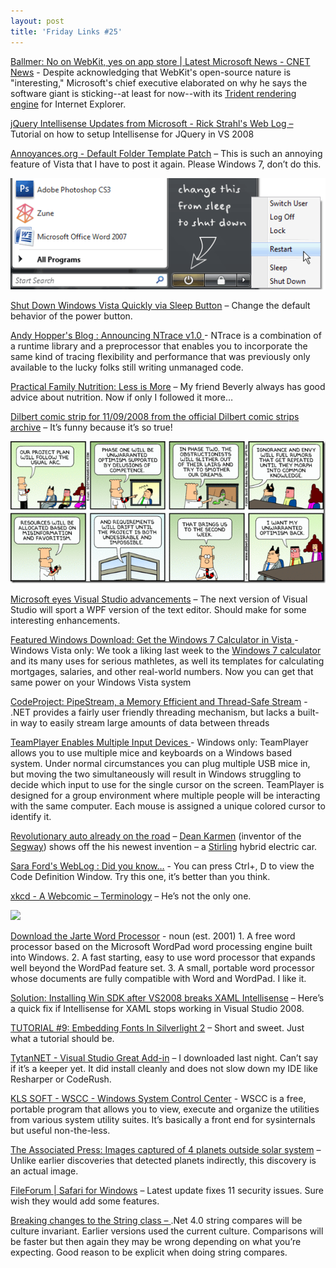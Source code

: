 ```yaml
---
layout: post
title: 'Friday Links #25'
---
```

[Ballmer: No on WebKit, yes on app store | Latest Microsoft News - CNET News](http://news.cnet.com/8301-10805_3-10090118-75.html?part=rss&subj=news&tag=2547-1_3-0-5) - Despite acknowledging that WebKit's open-source nature is "interesting," Microsoft's chief executive elaborated on why he says the software giant is sticking--at least for now--with its [Trident rendering engine](http://news.cnet.com/Microsoft-brandishes-its-Trident/2100-1001_3-239879.html) for Internet Explorer.

[jQuery Intellisense Updates from Microsoft - Rick Strahl's Web Log – ](http://west-wind.com/weblog/posts/536756.aspx)Tutorial on how to setup Intellisense for JQuery in VS 2008

[Annoyances.org - Default Folder Template Patch](http://www.annoyances.org/exec/show/choosetemplate) – This is such an annoying feature of Vista that I have to post it again. Please Windows 7, don’t do this. 

![](/cdn/images/blog/FridayLinks25_AC93/shutdown.png)

[Shut Down Windows Vista Quickly via Sleep Button](http://www.labnol.org/software/shut-down-windows-vista-from-sleep/5304/) – Change the default behavior of the power button.

[Andy Hopper's Blog : Announcing NTrace v1.0 ](http://www.wintellect.com/CS/blogs/ahopper/archive/2008/11/09/announcing-ntrace-v1-0.aspx)- NTrace is a combination of a runtime library and a preprocessor that enables you to incorporate the same kind of tracing flexibility and performance that was previously only available to the lucky folks still writing unmanaged code.

[Practical Family Nutrition: Less is More](http://practicalfamilynutrition.blogspot.com/2008/11/less-is-more.html) – My friend Beverly always has good advice about nutrition. Now if only I followed it more…

[Dilbert comic strip for 11/09/2008 from the official Dilbert comic strips archive](http://www.dilbert.com/strips/comic/2008-11-09/) – It’s funny because it’s so true!

![dilbert](/cdn/images/blog/FridayLinks25_AC93/dilbert.png)

[Microsoft eyes Visual Studio advancements](http://www.computerworld.com/action/article.do?command=viewArticleBasic&articleId=9119719&source=rss_news) – The next version of Visual Studio will sport a WPF version of the text editor. Should make for some interesting enhancements.

[Featured Windows Download: Get the Windows 7 Calculator in Vista ](http://lifehacker.com/5082048/get-the-windows-7-calculator-in-vista)- Windows Vista only: We took a liking last week to the [Windows 7 calculator](http://lifehacker.com/5078756/windows-7s-calculator-bundles-real+life-uses) and its many uses for serious mathletes, as well its templates for calculating mortgages, salaries, and other real-world numbers. Now you can get that same power on your Windows Vista system

[CodeProject: PipeStream, a Memory Efficient and Thread-Safe Stream](http://www.codeproject.com/KB/threads/PipeStream.aspx) - .NET provides a fairly user friendly threading mechanism, but lacks a built-in way to easily stream large amounts of data between threads

[TeamPlayer Enables Multiple Input Devices ](http://lifehacker.com/5080196/teamplayer-enables-multiple-input-devices)- Windows only: TeamPlayer allows you to use multiple mice and keyboards on a Windows based system. Under normal circumstances you can plug multiple USB mice in, but moving the two simultaneously will result in Windows struggling to decide which input to use for the single cursor on the screen. TeamPlayer is designed for a group environment where multiple people will be interacting with the same computer. Each mouse is assigned a unique colored cursor to identify it.

[Revolutionary auto already on the road](http://www.unionleader.com/article.aspx?articleId=1b081989-f67b-458e-8e42-913c8568fb36) – [Dean Karmen](http://en.wikipedia.org/wiki/Dean_Kamen) (inventor of the [Segway](http://en.wikipedia.org/wiki/Segway_PT)) shows off the his newest invention – a [Stirling](http://en.wikipedia.org/wiki/Stirling_engine) hybrid electric car.

[Sara Ford's WebLog : Did you know…](http://blogs.msdn.com/saraford/archive/2008/11/11/did-you-know-you-can-press-ctrl-d-to-view-the-code-definition-window-354.aspx) - You can press Ctrl+\, D to view the Code Definition Window. Try this one, it’s better than you think.

[xkcd - A Webcomic – Terminology](http://xkcd.com/503/) – He’s not the only one.

![](http://imgs.xkcd.com/comics/terminology.png)

[Download the Jarte Word Processor](http://www.jarte.com/download.html) - noun (est. 2001) 1. A free word processor based on the Microsoft WordPad word processing engine built into Windows. 2. A fast starting, easy to use word processor that expands well beyond the WordPad feature set. 3. A small, portable word processor whose documents are fully compatible with Word and WordPad. I like it.

[Solution: Installing Win SDK after VS2008 breaks XAML Intellisense](http://forums.microsoft.com/Forums/ShowPost.aspx?PostID=2892404&SiteID=1) – Here’s a quick fix if Intellisense for XAML stops working in Visual Studio 2008.

[TUTORIAL #9: Embedding Fonts In Silverlight 2](http://www.jeffblankenburg.com/2008/11/tutorial-9-embedding-fonts-in.aspx) – Short and sweet. Just what a tutorial should be.

[TytanNET - Visual Studio Great Add-in](http://www.codeplex.com/tytannet) – I downloaded last night. Can’t say if it’s a keeper yet. It did install cleanly and does not slow down my IDE like Resharper or CodeRush.

[KLS SOFT - WSCC - Windows System Control Center](http://www.kls-soft.com/freeware/wscc.php) - WSCC is a free, portable program that allows you to view, execute and organize the utilities from various system utility suites. It’s basically a front end for sysinternals but useful non-the-less.

[The Associated Press: Images captured of 4 planets outside solar system](http://www.google.com/hostednews/ap/article/ALeqM5j-d-eUuP_D-HHprHT71tFY-FQcPgD94EJPO80) – Unlike earlier discoveries that detected planets indirectly, this discovery is an actual image.

[FileForum | Safari for Windows](http://fileforum.betanews.com/detail/Safari_for_Windows/1042667790/2) – Latest update fixes 11 security issues. Sure wish they would add some features.

[Breaking changes to the String class – ](http://davesbox.com/archive/2008/11/12/breaking-changes-to-the-string-class.aspx).Net 4.0 string compares will be culture invariant. Earlier versions used the current culture. Comparisons will be faster but then again they may be wrong depending on what you’re expecting. Good reason to be explicit when doing string compares.

